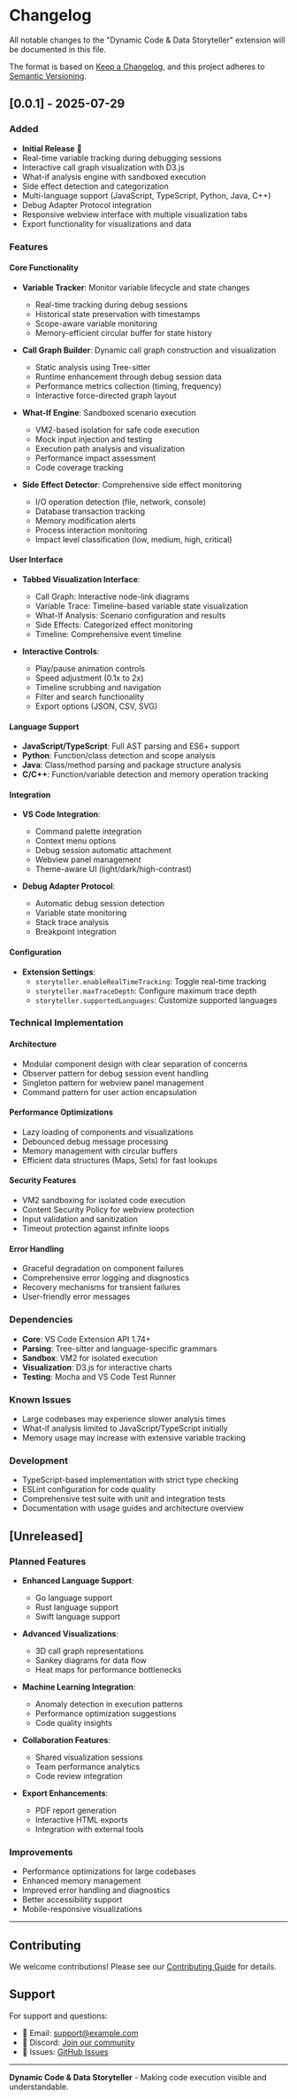 # Changelog

All notable changes to the "Dynamic Code & Data Storyteller" extension will be documented in this file.

The format is based on [Keep a Changelog](https://keepachangelog.com/en/1.0.0/),
and this project adheres to [Semantic Versioning](https://semver.org/spec/v2.0.0.html).

## [0.0.1] - 2025-07-29

### Added
- **Initial Release** 🎉
- Real-time variable tracking during debugging sessions
- Interactive call graph visualization with D3.js
- What-if analysis engine with sandboxed execution
- Side effect detection and categorization
- Multi-language support (JavaScript, TypeScript, Python, Java, C++)
- Debug Adapter Protocol integration
- Responsive webview interface with multiple visualization tabs
- Export functionality for visualizations and data

### Features

#### Core Functionality
- **Variable Tracker**: Monitor variable lifecycle and state changes
  - Real-time tracking during debug sessions
  - Historical state preservation with timestamps
  - Scope-aware variable monitoring
  - Memory-efficient circular buffer for state history

- **Call Graph Builder**: Dynamic call graph construction and visualization
  - Static analysis using Tree-sitter
  - Runtime enhancement through debug session data
  - Performance metrics collection (timing, frequency)
  - Interactive force-directed graph layout

- **What-If Engine**: Sandboxed scenario execution
  - VM2-based isolation for safe code execution
  - Mock input injection and testing
  - Execution path analysis and visualization
  - Performance impact assessment
  - Code coverage tracking

- **Side Effect Detector**: Comprehensive side effect monitoring
  - I/O operation detection (file, network, console)
  - Database transaction tracking
  - Memory modification alerts
  - Process interaction monitoring
  - Impact level classification (low, medium, high, critical)

#### User Interface
- **Tabbed Visualization Interface**:
  - Call Graph: Interactive node-link diagrams
  - Variable Trace: Timeline-based variable state visualization
  - What-If Analysis: Scenario configuration and results
  - Side Effects: Categorized effect monitoring
  - Timeline: Comprehensive event timeline

- **Interactive Controls**:
  - Play/pause animation controls
  - Speed adjustment (0.1x to 2x)
  - Timeline scrubbing and navigation
  - Filter and search functionality
  - Export options (JSON, CSV, SVG)

#### Language Support
- **JavaScript/TypeScript**: Full AST parsing and ES6+ support
- **Python**: Function/class detection and scope analysis
- **Java**: Class/method parsing and package structure analysis
- **C/C++**: Function/variable detection and memory operation tracking

#### Integration
- **VS Code Integration**:
  - Command palette integration
  - Context menu options
  - Debug session automatic attachment
  - Webview panel management
  - Theme-aware UI (light/dark/high-contrast)

- **Debug Adapter Protocol**:
  - Automatic debug session detection
  - Variable state monitoring
  - Stack trace analysis
  - Breakpoint integration

#### Configuration
- **Extension Settings**:
  - `storyteller.enableRealTimeTracking`: Toggle real-time tracking
  - `storyteller.maxTraceDepth`: Configure maximum trace depth
  - `storyteller.supportedLanguages`: Customize supported languages

### Technical Implementation

#### Architecture
- Modular component design with clear separation of concerns
- Observer pattern for debug session event handling
- Singleton pattern for webview panel management
- Command pattern for user action encapsulation

#### Performance Optimizations
- Lazy loading of components and visualizations
- Debounced debug message processing
- Memory management with circular buffers
- Efficient data structures (Maps, Sets) for fast lookups

#### Security Features
- VM2 sandboxing for isolated code execution
- Content Security Policy for webview protection
- Input validation and sanitization
- Timeout protection against infinite loops

#### Error Handling
- Graceful degradation on component failures
- Comprehensive error logging and diagnostics
- Recovery mechanisms for transient failures
- User-friendly error messages

### Dependencies
- **Core**: VS Code Extension API 1.74+
- **Parsing**: Tree-sitter and language-specific grammars
- **Sandbox**: VM2 for isolated execution
- **Visualization**: D3.js for interactive charts
- **Testing**: Mocha and VS Code Test Runner

### Known Issues
- Large codebases may experience slower analysis times
- What-if analysis limited to JavaScript/TypeScript initially
- Memory usage may increase with extensive variable tracking

### Development
- TypeScript-based implementation with strict type checking
- ESLint configuration for code quality
- Comprehensive test suite with unit and integration tests
- Documentation with usage guides and architecture overview

## [Unreleased]

### Planned Features
- **Enhanced Language Support**:
  - Go language support
  - Rust language support
  - Swift language support

- **Advanced Visualizations**:
  - 3D call graph representations
  - Sankey diagrams for data flow
  - Heat maps for performance bottlenecks

- **Machine Learning Integration**:
  - Anomaly detection in execution patterns
  - Performance optimization suggestions
  - Code quality insights

- **Collaboration Features**:
  - Shared visualization sessions
  - Team performance analytics
  - Code review integration

- **Export Enhancements**:
  - PDF report generation
  - Interactive HTML exports
  - Integration with external tools

### Improvements
- Performance optimizations for large codebases
- Enhanced memory management
- Improved error handling and diagnostics
- Better accessibility support
- Mobile-responsive visualizations

---

## Contributing

We welcome contributions! Please see our [Contributing Guide](CONTRIBUTING.md) for details.

## Support

For support and questions:
- 📧 Email: support@example.com
- 💬 Discord: [Join our community](https://discord.gg/example)
- 🐛 Issues: [GitHub Issues](https://github.com/your-repo/issues)

---

**Dynamic Code & Data Storyteller** - Making code execution visible and understandable.
